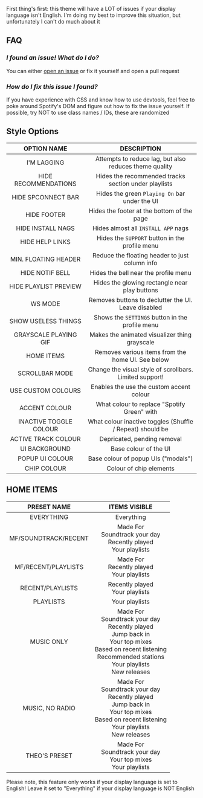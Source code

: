 First thing's first: this theme will have a LOT of issues if your display language isn't English. I'm doing my best to improve this situation, but unfortunately I can't do much about it

## FAQ

### *I found an issue! What do I do?*

You can either [open an issue](https://github.com/MurderAxolotl/stylesheets/issues/new/choose) or fix it yourself and open a pull request

### *How do I fix this issue I found?*

If you have experience with CSS and know how to use devtools, feel free to poke around Spotify's DOM and figure out how to fix the issue yourself. If possible, try NOT to use class names / IDs, these are randomized

## Style Options

| OPTION NAME | DESCRIPTION |
| :----:      | :----:      |
| I'M LAGGING            | Attempts to reduce lag, but also reduces theme quality |
| HIDE RECOMMENDATIONS   | Hides the recommended tracks section under playlists |
| HIDE SPCONNECT BAR     | Hides the green `Playing On` bar under the UI |
| HIDE FOOTER            | Hides the footer at the bottom of the page |
| HIDE INSTALL NAGS      | Hides almost all `INSTALL APP` nags |
| HIDE HELP LINKS        | Hides the `SUPPORT` button in the profile menu |
| MIN. FLOATING HEADER   | Reduce the floating header to just column info |
| HIDE NOTIF BELL        | Hides the bell near the profile menu |
| HIDE PLAYLIST PREVIEW  | Hides the glowing rectangle near play buttons |
| WS MODE                | Removes buttons to declutter the UI. Leave disabled |
| SHOW USELESS THINGS    | Shows the `SETTINGS` button in the profile menu |
| GRAYSCALE PLAYING GIF  | Makes the animated visualizer thing grayscale |
| HOME ITEMS             | Removes various items from the home UI. See below |
| SCROLLBAR MODE         | Change the visual style of scrollbars. Limited support! |
| USE CUSTOM COLOURS     | Enables the use the custom accent colour |
| ACCENT COLOUR          | What colour to replace "Spotify Green" with |
| INACTIVE TOGGLE COLOUR | What colour inactive toggles (Shuffle / Repeat) should be |
| ACTIVE TRACK COLOUR    | Depricated, pending removal |
| UI BACKGROUND          | Base colour of the UI |
| POPUP UI COLOUR        | Base colour of popup UIs ("modals") |
| CHIP COLOUR            | Colour of chip elements |

## HOME ITEMS
| PRESET NAME | ITEMS VISIBLE |
| :-: | :-: |
| EVERYTHING | Everything |
| MF/SOUNDTRACK/RECENT | Made For<br>Soundtrack your day<br>Recently played<br>Your playlists |
| MF/RECENT/PLAYLISTS | Made For<br>Recently played<br>Your playlists |
| RECENT/PLAYLISTS | Recently played<br>Your playlists |
| PLAYLISTS | Your playlists |
| MUSIC ONLY | Made For<br>Soundtrack your day<br>Recently played<br>Jump back in<br>Your top mixes<br>Based on recent listening<br>Recommended stations<br>Your playlists<br>New releases |
| MUSIC, NO RADIO | Made For<br>Soundtrack your day<br>Recently played<br>Jump back in<br>Your top mixes<br>Based on recent listening<br>Your playlists<br>New releases |
| THEO'S PRESET | Made For<br>Soundtrack your day<br>Your top mixes<br>Your playlists |

Please note, this feature only works if your display language is set to English! Leave it set to "Everything" if your display language is NOT English
